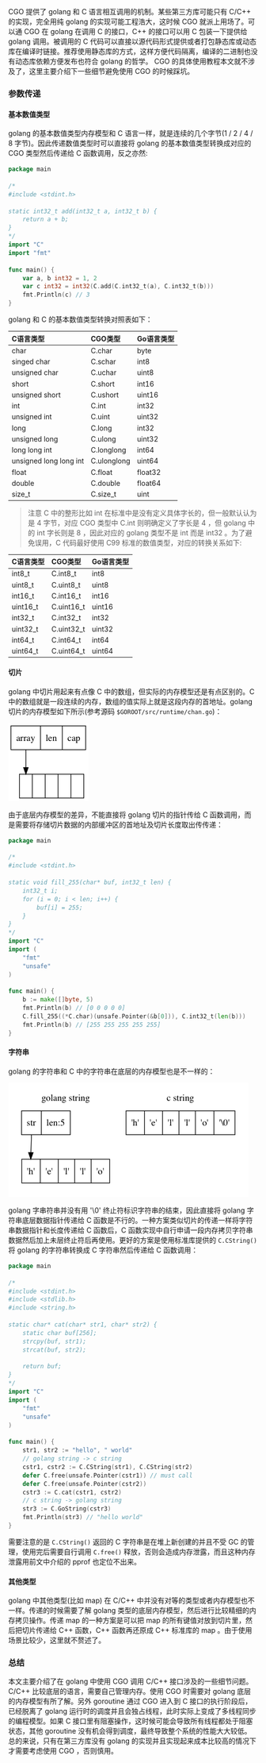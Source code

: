 



CGO 提供了 golang 和 C 语言相互调用的机制。某些第三方库可能只有 C/C++ 的实现，完全用纯 golang 的实现可能工程浩大，这时候 CGO 就派上用场了。可以通 CGO 在 golang 在调用 C 的接口，C++ 的接口可以用 C 包装一下提供给 golang 调用。被调用的 C 代码可以直接以源代码形式提供或者打包静态库或动态库在编译时链接。推荐使用静态库的方式，这样方便代码隔离，编译的二进制也没有动态库依赖方便发布也符合 golang 的哲学。
CGO 的具体使用教程本文就不涉及了，这里主要介绍下一些细节避免使用 CGO 的时候踩坑。

### 参数传递

#### 基本数值类型

golang 的基本数值类型内存模型和 C 语言一样，就是连续的几个字节(1 / 2 / 4 / 8 字节)。因此传递数值类型时可以直接将 golang 的基本数值类型转换成对应的 CGO 类型然后传递给 C 函数调用，反之亦然:



```go
package main

/*
#include <stdint.h>

static int32_t add(int32_t a, int32_t b) {
    return a + b;
}
*/
import "C"
import "fmt"

func main() {
    var a, b int32 = 1, 2
    var c int32 = int32(C.add(C.int32_t(a), C.int32_t(b)))
    fmt.Println(c) // 3
}
```

golang 和 C 的基本数值类型转换对照表如下：

| C语言类型              | CGO类型     | Go语言类型 |
| :--------------------- | :---------- | :--------- |
| char                   | C.char      | byte       |
| singed char            | C.schar     | int8       |
| unsigned char          | C.uchar     | uint8      |
| short                  | C.short     | int16      |
| unsigned short         | C.ushort    | uint16     |
| int                    | C.int       | int32      |
| unsigned int           | C.uint      | uint32     |
| long                   | C.long      | int32      |
| unsigned long          | C.ulong     | uint32     |
| long long int          | C.longlong  | int64      |
| unsigned long long int | C.ulonglong | uint64     |
| float                  | C.float     | float32    |
| double                 | C.double    | float64    |
| size_t                 | C.size_t    | uint       |





> 注意 C 中的整形比如 int 在标准中是没有定义具体字长的，但一般默认认为是 4 字节，对应 CGO 类型中 C.int 则明确定义了字长是 4 ，但 golang 中的 int 字长则是 8 ，因此对应的 golang 类型不是 int 而是 int32 。为了避免误用，C 代码最好使用 C99 标准的数值类型，对应的转换关系如下:

| C语言类型 | CGO类型    | Go语言类型 |
| :-------- | :--------- | :--------- |
| int8_t    | C.int8_t   | int8       |
| uint8_t   | C.uint8_t  | uint8      |
| int16_t   | C.int16_t  | int16      |
| uint16_t  | C.uint16_t | uint16     |
| int32_t   | C.int32_t  | int32      |
| uint32_t  | C.uint32_t | uint32     |
| int64_t   | C.int64_t  | int64      |
| uint64_t  | C.uint64_t | uint64     |

#### 切片

golang 中切片用起来有点像 C 中的数组，但实际的内存模型还是有点区别的。C 中的数组就是一段连续的内存，数组的值实际上就是这段内存的首地址。golang 切片的内存模型如下所示(参考源码 `$GOROOT/src/runtime/chan.go`)：

![img](assets/slice.png)

由于底层内存模型的差异，不能直接将 golang 切片的指针传给 C 函数调用，而是需要将存储切片数据的内部缓冲区的首地址及切片长度取出传传递：

```go
package main

/*
#include <stdint.h>

static void fill_255(char* buf, int32_t len) {
    int32_t i;
    for (i = 0; i < len; i++) {
        buf[i] = 255;
    }
}
*/
import "C"
import (
    "fmt"
    "unsafe"
)

func main() {
    b := make([]byte, 5)
    fmt.Println(b) // [0 0 0 0 0]
    C.fill_255((*C.char)(unsafe.Pointer(&b[0])), C.int32_t(len(b)))
    fmt.Println(b) // [255 255 255 255 255]
}
```

#### 字符串

golang 的字符串和 C 中的字符串在底层的内存模型也是不一样的：

![img](assets/string.png)



golang 字串符串并没有用 '\0' 终止符标识字符串的结束，因此直接将 golang 字符串底层数据指针传递给 C 函数是不行的。一种方案类似切片的传递一样将字符串数据指针和长度传递给 C 函数后，C 函数实现中自行申请一段内存拷贝字符串数据然后加上未层终止符后再使用。更好的方案是使用标准库提供的 `C.CString()` 将 golang 的字符串转换成 C 字符串然后传递给 C 函数调用：

```go
package main

/*
#include <stdint.h>
#include <stdlib.h>
#include <string.h>

static char* cat(char* str1, char* str2) {
    static char buf[256];
    strcpy(buf, str1);
    strcat(buf, str2);

    return buf;
}
*/
import "C"
import (
    "fmt"
    "unsafe"
)

func main() {
    str1, str2 := "hello", " world"
    // golang string -> c string
    cstr1, cstr2 := C.CString(str1), C.CString(str2)
    defer C.free(unsafe.Pointer(cstr1)) // must call
    defer C.free(unsafe.Pointer(cstr2))
    cstr3 := C.cat(cstr1, cstr2)
    // c string -> golang string
    str3 := C.GoString(cstr3)
    fmt.Println(str3) // "hello world"
}
```



需要注意的是 `C.CString()` 返回的 C 字符串是在堆上新创建的并且不受 GC 的管理，使用完后需要自行调用 `C.free()` 释放，否则会造成内存泄露，而且这种内存泄露用前文中介绍的 pprof 也定位不出来。

#### 其他类型

golang 中其他类型(比如 map) 在 C/C++ 中并没有对等的类型或者内存模型也不一样。传递的时候需要了解 golang 类型的底层内存模型，然后进行比较精细的内存拷贝操作。传递 map 的一种方案是可以把 map 的所有键值对放到切片里，然后把切片传递给 C++ 函数，C++ 函数再还原成 C++ 标准库的 map 。由于使用场景比较少，这里就不赘述了。

### 总结

本文主要介绍了在 golang 中使用 CGO 调用 C/C++ 接口涉及的一些细节问题。C/C++ 比较底层的语言，需要自己管理内存。使用 CGO 时需要对 golang 底层的内存模型有所了解。另外 goroutine 通过 CGO 进入到 C 接口的执行阶段后，已经脱离了 golang 运行时的调度并且会独占线程，此时实际上变成了多线程同步的编程模型。如果 C 接口里有阻塞操作，这时候可能会导致所有线程都处于阻塞状态，其他 goroutine 没有机会得到调度，最终导致整个系统的性能大大较低。总的来说，只有在第三方库没有 golang 的实现并且实现起来成本比较高的情况下才需要考虑使用 CGO ，否则慎用。